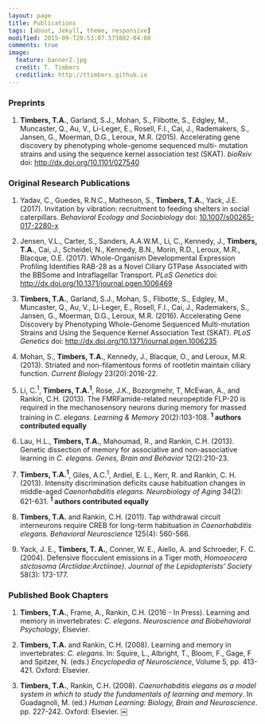 ```yaml
---
layout: page
title: Publications
tags: [about, Jekyll, theme, responsive]
modified: 2015-09-T20:53:07.573882-04:00
comments: true
image:
  feature: banner2.jpg
  credit: T. Timbers
  creditlink: http://ttimbers.github.io
---
```

### Preprints
1. **Timbers, T.A.**, Garland, S.J., Mohan, S., Flibotte, S., Edgley, M., Muncaster, Q., Au, V., Li-Leger, E., Rosell, F.I., Cai, J., Rademakers, S., Jansen, G.,  Moerman, D.G., Leroux, M.R. (2015). Accelerating gene discovery by phenotyping whole-genome sequenced multi- mutation strains and using the sequence kernel association test (SKAT).
*bioRxiv* doi: http://dx.doi.org/10.1101/027540


### Original Research Publications 

1.  Yadav, C., Guedes, R.N.C., Matheson, S., **Timbers, T.A.**, Yack, J.E. (2017).
Invitation by vibration: recruitment to feeding shelters in social caterpillars. *Behavioral Ecology and Sociobiology* doi: [10.1007/s00265-017-2280-x](http://link.springer.com/article/10.1007/s00265-017-2280-x)

1. Jensen, V.L., Carter, S., Sanders, A.A.W.M., Li, C., Kennedy, J., **Timbers, T.A.**, Cai, J., Scheidel, N., Kennedy, B.N., Morin, R.D., Leroux, M.R., Blacque, O.E. (2017).
Whole-Organism Developmental Expression Profiling Identifies RAB-28 as a Novel Ciliary GTPase Associated with the BBSome and Intraflagellar Transport. *PLoS Genetics* doi: http://dx.doi.org/10.1371/journal.pgen.1006469

1. **Timbers, T.A.**, Garland, S.J., Mohan, S., Flibotte, S., Edgley, M., Muncaster, Q., Au, V., Li-Leger, E., Rosell, F.I., Cai, J., Rademakers, S., Jansen, G.,  Moerman, D.G., Leroux, M.R. (2016). 
Accelerating Gene Discovery by Phenotyping Whole-Genome Sequenced Multi-mutation Strains and Using the Sequence Kernel Association Test (SKAT).
*PLoS Genetics* doi: http://dx.doi.org/10.1371/journal.pgen.1006235

1. Mohan, S., **Timbers, T.A.**, Kennedy, J., Blacque, O., and Leroux, M.R. (2013). 
Striated and non-filamentous forms of rootletin maintain ciliary function. 
*Current Biology* 23(20):2016-22.
 
2. Li, C.<sup>1</sup>, <b>Timbers, T.A.<sup>1</sup></b>, Rose, J.K., Bozorgmehr, T, McEwan, A., and Rankin, 
C.H. (2013). The FMRFamide-related neuropeptide FLP-20 is required in the mechanosensory 
neurons during memory for massed training in <i>C. elegans. Learning & Memory </i>
20(2):103-108. <b><sup>1</sup> authors contributed equally</b>

3. Lau, H.L., <b>Timbers, T.A.</b>, Mahoumad, R., and Rankin, C.H. (2013). Genetic 
dissection of memory for associative and non-associative learning in <i>C. elegans. Genes, 
Brain and Behavior</i> 12(2):210-23.

4. <b>Timbers, T.A.<sup>1</sup></b>, Giles, A.C.<sup>1</sup>, Ardiel, E. L., Kerr, R. and Rankin, C. H. 
(2013). Intensity discrimination deficits cause habituation changes in middle-aged 
<i>Caenorhabditis elegans. Neurobiology of Aging</i> 34(2): 621-631. 
<b><sup>1</sup> authors contributed equally </b>

5. <b>Timbers, T.A.</b> and Rankin, C.H. (2011). Tap withdrawal circuit interneurons 
require CREB for long-term habituation in <i>Caenorhabditis elegans. Behavioral 
Neuroscience</i> 125(4): 560-566.

6. Yack, J. E., <b>Timbers, T. A.</b>, Conner, W. E., Aiello, A. and Schroeder, F. C. 
(2004). Defensive flocculent emissions in a Tiger moth, <i>Homoeocera stictosoma 
(Arctiidae:Arctiinae). Journal of the Lepidopterists’ Society</i> 58(3): 173-177. 

### Published Book Chapters 

1. **Timbers, T.A.**, Frame, A., Rankin, C.H. (2016 - In Press). Learning and memory in invertebrates: 
<i>C. elegans</i>. <i>Neuroscience and Biobehavioral Psychology</i>, Elsevier.

1. <b>Timbers, T.A.</b> and Rankin, C.H. (2008). Learning and memory in invertebrates: 
<i>C. elegans</i>. In: Squire, L., Albright, T., Bloom, F., Gage, F and Spitzer, N. (eds.) 
<i>Encyclopedia of Neuroscience</i>, Volume 5, pp. 413-421. Oxford: Elsevier.

2. <b>Timbers, T.A.</b>, Rankin, C.H. (2008). <i>Caenorhabditis elegans as a model 
system in which to study the fundamentals of learning and memory</i>. In Guadagnoli, M. 
(ed.) <i>Human Learning: Biology, Brain and Neuroscience</i>. pp. 227-242. Oxford: 
Elsevier.
￼ 
